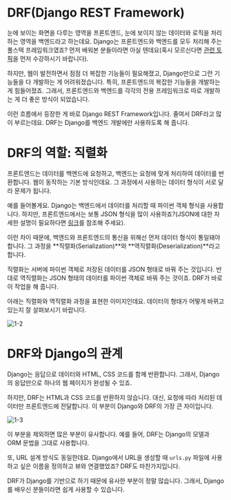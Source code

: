 # DRF(Django REST Framework)

눈에 보이는 화면을 다루는 영역을 프론트엔드, 눈에 보이지 않는 데이터와 로직을 처리하는 영역을 백엔드라고 하는데요. Django는 프론트엔드와 백엔드를 모두 처리해 주는 풀스택 프레임워크였죠? 먼저 배워본 분들이라면 아실 텐데요(혹시 모르신다면 [관련 토픽](https://www.codeit.kr/topics/getting-started-with-django?pathType=CAREER&pathSlug=python-fullstack-developer)을 먼저 수강하시기 바랍니다).

하지만, 웹이 발전하면서 점점 더 복잡한 기능들이 필요해졌고, Django만으로 그런 기능들을 다 개발하는 게 어려워졌습니다. 특히, 프론트엔드의 복잡한 기능들을 개발하는 게 힘들어졌죠. 그래서, 프론트엔드와 백엔드를 각각의 전용 프레임워크로 따로 개발하는 게 더 좋은 방식이 되었습니다.

이런 흐름에서 등장한 게 바로 Django REST Framework입니다. 줄여서 DRF라고 많이 부르는데요. DRF는 Django를 백엔드 개발에만 사용하도록 해 줍니다.

# DRF의 역할: 직렬화

프론트엔드는 데이터를 백엔드에 요청하고, 백엔드는 요청에 맞게 처리하여 데이터를 반환합니다. 웹이 동작하는 기본 방식인데요. 그 과정에서 사용하는 데이터 형식이 서로 달라 문제가 됩니다.

예를 들어볼게요. Django는 백엔드에서 데이터를 처리할 때 파이썬 객체 형식을 사용합니다. 하지만, 프론트엔드에서는 보통 JSON 형식을 많이 사용하죠?(JSON에 대한 자세한 설명이 필요하다면 [링크](https://developer.mozilla.org/ko/docs/Learn/JavaScript/Objects/JSON)를 참조해 주세요).

이런 차이 때문에, 백엔드와 프론트엔드의 통신을 위해선 먼저 데이터 형식이 통일돼야 합니다. 그 과정을 **직렬화(Serialization)**와 **역직렬화(Deserialization)**라고 합니다.

직렬화는 서버에 파이썬 객체로 저장된 데이터를 JSON 형태로 바꿔 주는 것입니다. 반대로 역직렬화는 JSON 형태의 데이터를 파이썬 객체로 바꿔 주는 것이죠. DRF가 바로 이 작업을 해 줍니다.

아래는 직렬화와 역직렬화 과정을 표현한 이미지인데요. 데이터의 형태가 어떻게 바뀌고 있는지 잘 살펴보시기 바랍니다.

![1-2](https://bakey-api.codeit.kr/api/files/resource?root=static&seqId=5824&directory=1-2.png&name=1-2.png)

# DRF와 Django의 관계

Django는 응답으로 데이터와 HTML, CSS 코드를 함께 반환합니다. 그래서, Django의 응답만으로 하나의 웹 페이지가 완성될 수 있죠.

하지만, DRF는 HTML과 CSS 코드를 반환하지 않습니다. 대신, 요청에 따라 처리된 데이터만 프론트엔드에 전달합니다. 이 부분이 Django와 DRF의 가장 큰 차이입니다.

![1-3](https://bakey-api.codeit.kr/api/files/resource?root=static&seqId=5824&directory=1-3.png&name=1-3.png)

이 부분을 제외하면 많은 부분이 유사합니다. 예를 들어, DRF는 Django의 모델과 ORM 문법을 그대로 사용합니다.

또, URL 설계 방식도 동일한데요. Django에서 URL을 생성할 때 `urls.py` 파일에 사용하고 싶은 이름을 정의하고 뷰와 연결했었죠? DRF도 마찬가지입니다.

DRF가 Django를 기반으로 하기 때문에 유사한 부분이 정말 많습니다. 그래서, Django를 배우신 분들이라면 쉽게 사용할 수 있습니다.
